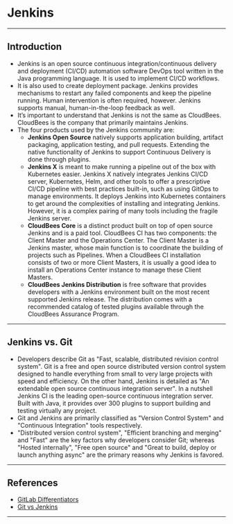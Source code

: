 # Jenkins
***

## Introduction
- Jenkins is an open source continuous integration/continuous delivery and deployment (CI/CD) automation software DevOps tool written in the Java programming language. It is used to implement CI/CD workflows. 
- It is also used to create deployment package. Jenkins provides mechanisms to restart any failed components and keep the pipeline running. Human intervention is often required, however. Jenkins supports manual, human-in-the-loop feedback as well.
- It’s important to understand that Jenkins is not the same as CloudBees. CloudBees is the company that primarily maintains Jenkins.
- The four products used by the Jenkins community are:
  - **Jenkins Open Source** natively supports application building, artifact packaging, application testing, and pull requests. Extending the native functionality of Jenkins to support Continuous Delivery is done through plugins.
  - **Jenkins X** is meant to make running a pipeline out of the box with Kubernetes easier. Jenkins X natively integrates Jenkins CI/CD server, Kubernetes, Helm, and other tools to offer a prescriptive CI/CD pipeline with best practices built-in, such as using GitOps to manage environments. It deploys Jenkins into Kubernetes containers to get around the complexities of installing and integrating Jenkins. However, it is a complex pairing of many tools including the fragile Jenkins server.
  - **CloudBees Core** is a distinct product built on top of open source Jenkins and is a paid tool. CloudBees CI has two components: the Client Master and the Operations Center. The Client Master is a Jenkins master, whose main function is to coordinate the building of projects such as Pipelines. When a CloudBees CI installation consists of two or more Client Masters, it is usually a good idea to install an Operations Center instance to manage these Client Masters.
  - **CloudBees Jenkins Distribution** is free software that provides developers with a Jenkins environment built on the most recent supported Jenkins release. The distribution comes with a recommended catalog of tested plugins available through the CloudBees Assurance Program.
***

## Jenkins vs. Git
- Developers describe Git as "Fast, scalable, distributed revision control system". Git is a free and open source distributed version control system designed to handle everything from small to very large projects with speed and efficiency. On the other hand, Jenkins is detailed as "An extendable open source continuous integration server". In a nutshell Jenkins CI is the leading open-source continuous integration server. Built with Java, it provides over 300 plugins to support building and testing virtually any project.
- Git and Jenkins are primarily classified as "Version Control System" and "Continuous Integration" tools respectively.
- "Distributed version control system", "Efficient branching and merging" and "Fast" are the key factors why developers consider Git; whereas "Hosted internally", "Free open source" and "Great to build, deploy or launch anything async" are the primary reasons why Jenkins is favored.
***

## References
- [GitLab Differentiators](https://about.gitlab.com/devops-tools/jenkins-vs-gitlab/gitlab-differentiators/)
- [Git vs Jenkins](https://stackshare.io/stackups/git-vs-jenkins)
***
